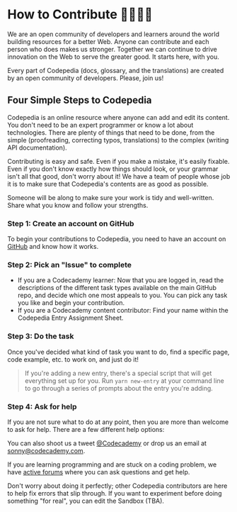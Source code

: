 # How to Contribute 👩‍💻🧑‍💻

We are an open community of developers and learners around the world building resources for a better Web. Anyone can contribute and each person who does makes us stronger. Together we can continue to drive innovation on the Web to serve the greater good. It starts here, with you.

Every part of Codepedia (docs, glossary, and the translations) are created by an open community of developers. Please, join us!

## Four Simple Steps to Codepedia

Codepedia is an online resource where anyone can add and edit its content. You don't need to be an expert programmer or know a lot about technologies. There are plenty of things that need to be done, from the simple (proofreading, correcting typos, translations) to the complex (writing API documentation).

Contributing is easy and safe. Even if you make a mistake, it's easily fixable. Even if you don't know exactly how things should look, or your grammar isn't all that good, don't worry about it! We have a team of people whose job it is to make sure that Codepedia's contents are as good as possible. 

Someone will be along to make sure your work is tidy and well-written. Share what you know and follow your strengths.

### Step 1: Create an account on GitHub

To begin your contributions to Codepedia, you need to have an account on [GitHub](https://github.com/) and know how it works.

### Step 2: Pick an "Issue" to complete

- If you are a Codecademy learner: Now that you are logged in, read the descriptions of the different task types available on the main GitHub repo, and decide which one most appeals to you. You can pick any task you like and begin your contribution.
- If you are a Codecademy content contributor: Find your name within the Codepedia Entry Assignment Sheet.

### Step 3: Do the task

Once you've decided what kind of task you want to do, find a specific page, code example, etc. to work on, and just do it!

> If you're adding a new entry, there's a special script that will get everything set up for you. 
> Run `yarn new-entry` at your command line to go through a series of prompts about the entry 
> you're adding.

### Step 4: Ask for help

If you are not sure what to do at any point, then you are more than welcome to ask for help. There are a few different help options:

You can also shoot us a tweet [@Codecademy](https://twitter.com/Codecademy) or drop us an email at sonny@codecademy.com.

If you are learning programming and are stuck on a coding problem, we have [active forums](https://discuss.codecademy.com) where you can ask questions and get help.

Don't worry about doing it perfectly; other Codepedia contributors are here to help fix errors that slip through. If you want to experiment before doing something "for real", you can edit the Sandbox (TBA).
